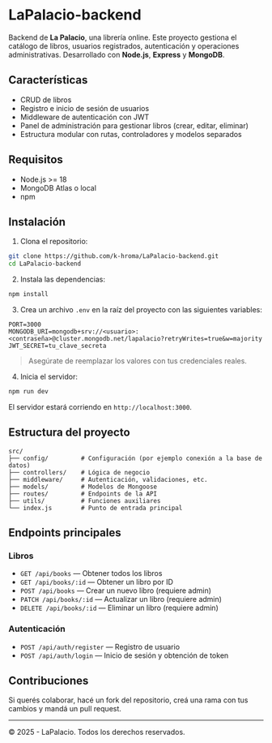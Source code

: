 # LaPalacio-backend

Backend de **La Palacio**, una librería online. Este proyecto gestiona el catálogo de libros, usuarios registrados, autenticación y operaciones administrativas. Desarrollado con **Node.js**, **Express** y **MongoDB**.

## Características

- CRUD de libros
- Registro e inicio de sesión de usuarios
- Middleware de autenticación con JWT
- Panel de administración para gestionar libros (crear, editar, eliminar)
- Estructura modular con rutas, controladores y modelos separados

## Requisitos

- Node.js >= 18
- MongoDB Atlas o local
- npm

## Instalación

1. Clona el repositorio:

```bash
git clone https://github.com/k-hroma/LaPalacio-backend.git
cd LaPalacio-backend
```

2. Instala las dependencias:

```bash
npm install
```

3. Crea un archivo `.env` en la raíz del proyecto con las siguientes variables:

```env
PORT=3000
MONGODB_URI=mongodb+srv://<usuario>:<contraseña>@cluster.mongodb.net/lapalacio?retryWrites=true&w=majority
JWT_SECRET=tu_clave_secreta
```

> Asegúrate de reemplazar los valores con tus credenciales reales.

4. Inicia el servidor:

```bash
npm run dev
```

El servidor estará corriendo en `http://localhost:3000`.

## Estructura del proyecto

```
src/
├── config/         # Configuración (por ejemplo conexión a la base de datos)
├── controllers/    # Lógica de negocio
├── middleware/     # Autenticación, validaciones, etc.
├── models/         # Modelos de Mongoose
├── routes/         # Endpoints de la API
├── utils/          # Funciones auxiliares
└── index.js        # Punto de entrada principal
```

## Endpoints principales

### Libros

- `GET /api/books` — Obtener todos los libros
- `GET /api/books/:id` — Obtener un libro por ID
- `POST /api/books` — Crear un nuevo libro (requiere admin)
- `PATCH /api/books/:id` — Actualizar un libro (requiere admin)
- `DELETE /api/books/:id` — Eliminar un libro (requiere admin)

### Autenticación

- `POST /api/auth/register` — Registro de usuario
- `POST /api/auth/login` — Inicio de sesión y obtención de token

## Contribuciones

Si querés colaborar, hacé un fork del repositorio, creá una rama con tus cambios y mandá un pull request.

---

© 2025 - LaPalacio. Todos los derechos reservados.
